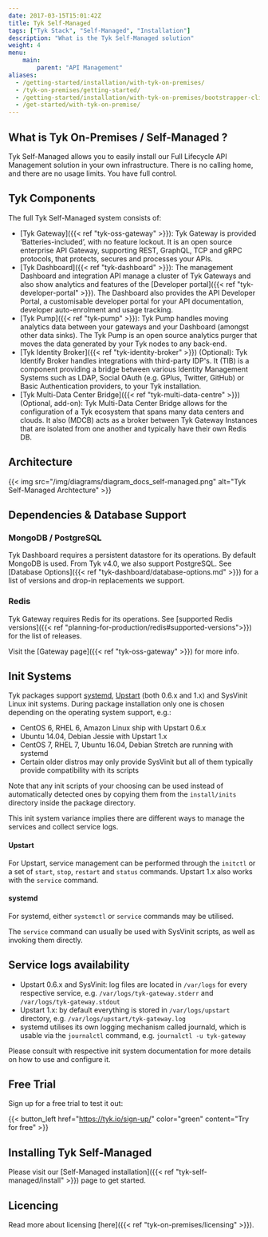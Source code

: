 ```yaml
---
date: 2017-03-15T15:01:42Z
title: Tyk Self-Managed
tags: ["Tyk Stack", "Self-Managed", "Installation"]
description: "What is the Tyk Self-Managed solution"
weight: 4
menu:
    main:
        parent: "API Management"
aliases:
  - /getting-started/installation/with-tyk-on-premises/
  - /tyk-on-premises/getting-started/
  - /getting-started/installation/with-tyk-on-premises/bootstrapper-cli/
  - /get-started/with-tyk-on-premise/
---
```

## What is Tyk On-Premises / Self-Managed ?

Tyk Self-Managed allows you to easily install our Full Lifecycle API Management solution in your own infrastructure. There is no calling home, and there are no usage limits.  You have full control.



## Tyk Components
The full Tyk Self-Managed system consists of:
<!-- todo: oss labels: -->
* [Tyk Gateway]({{< ref "tyk-oss-gateway" >}}):  Tyk Gateway is provided ‘Batteries-included’, with no feature lockout. It is an open source enterprise API Gateway, supporting REST, GraphQL, TCP and gRPC protocols, that protects, secures and processes your APIs.
* [Tyk Dashboard]({{< ref "tyk-dashboard" >}}): The management Dashboard and integration API manage a cluster of Tyk Gateways and also show analytics and features of the [Developer portal]({{< ref "tyk-developer-portal" >}}). The Dashboard also provides the API Developer Portal, a customisable developer portal for your API documentation, developer auto-enrolment and usage tracking.
* [Tyk Pump]({{< ref "tyk-pump" >}}): Tyk Pump handles moving analytics data between your gateways and your Dashboard (amongst other data sinks). The Tyk Pump is an open source analytics purger that moves the data generated by your Tyk nodes to any back-end.
* [Tyk Identity Broker]({{< ref "tyk-identity-broker" >}}) (Optional): Tyk Identify Broker handles integrations with third-party IDP's. It (TIB) is a component providing a bridge between various Identity Management Systems such as LDAP, Social OAuth (e.g. GPlus, Twitter, GitHub) or Basic Authentication providers, to your Tyk installation.
* [Tyk Multi-Data Center Bridge]({{< ref "tyk-multi-data-centre" >}}) (Optional, add-on): Tyk Multi-Data Center Bridge allows for the configuration of a Tyk ecosystem that spans many data centers and clouds. It also (MDCB) acts as a broker between Tyk Gateway Instances that are isolated from one another and typically have their own Redis DB.



## Architecture
{{< img src="/img/diagrams/diagram_docs_self-managed.png" alt="Tyk Self-Managed Archtecture" >}}

## Dependencies & Database Support

### MongoDB / PostgreSQL

Tyk Dashboard requires a persistent datastore for its operations. By default MongoDB is used. From Tyk v4.0, we also support PostgreSQL. See [Database Options]({{< ref "tyk-dashboard/database-options.md" >}}) for a list of versions and drop-in replacements we support.

### Redis

Tyk Gateway requires Redis for its operations. See [supported Redis versions]({{< ref "planning-for-production/redis#supported-versions">}}) for the list of releases.

Visit the [Gateway page]({{< ref "tyk-oss-gateway" >}}) for more info.


## Init Systems

Tyk packages support [systemd](https://www.freedesktop.org/wiki/Software/systemd/), [Upstart](http://upstart.ubuntu.com/cookbook/) (both 0.6.x and 1.x) and SysVinit Linux init systems. During package installation only one is chosen depending on the operating system support, e.g.:

*   CentOS 6, RHEL 6, Amazon Linux ship with Upstart 0.6.x
*   Ubuntu 14.04, Debian Jessie with Upstart 1.x
*   CentOS 7, RHEL 7, Ubuntu 16.04, Debian Stretch are running with systemd
*   Certain older distros may only provide SysVinit but all of them typically provide compatibility with its scripts

Note that any init scripts of your choosing can be used instead of automatically detected ones by copying them from the `install/inits` directory inside the package directory.

This init system variance implies there are different ways to manage the services and collect service logs.

#### Upstart
For Upstart, service management can be performed through the `initctl` or a set of `start`, `stop`, `restart` and `status` commands. Upstart 1.x also works with the `service` command.

#### systemd
For systemd, either `systemctl` or `service` commands may be utilised.

The `service` command can usually be used with SysVinit scripts, as well as invoking them directly.

## Service logs availability ##

*   Upstart 0.6.x and SysVinit: log files are located in `/var/logs` for every respective service, e.g. `/var/logs/tyk-gateway.stderr` and `/var/logs/tyk-gateway.stdout`
*   Upstart 1.x: by default everything is stored in `/var/logs/upstart` directory, e.g. `/var/logs/upstart/tyk-gateway.log`
*   systemd utilises its own logging mechanism called journald, which is usable via the `journalctl` command, e.g. `journalctl -u tyk-gateway`


Please consult with respective init system documentation for more details on how to use and configure it.


## Free Trial

Sign up for a free trial to test it out:

{{< button_left href="https://tyk.io/sign-up/" color="green" content="Try for free" >}}


## Installing Tyk Self-Managed
Please visit our [Self-Managed installation]({{< ref "tyk-self-managed/install" >}}) page to get started.


## Licencing

Read more about licensing [here]({{< ref "tyk-on-premises/licensing" >}}).
